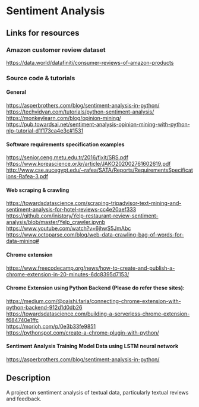 # Sentiment Analysis
## Links for resources
### Amazon customer review dataset
https://data.world/datafiniti/consumer-reviews-of-amazon-products
### Source code & tutorials
#### General
https://asperbrothers.com/blog/sentiment-analysis-in-python/
<br>
https://techvidvan.com/tutorials/python-sentiment-analysis/
<br>
https://monkeylearn.com/blog/opinion-mining/
<br>
https://pub.towardsai.net/sentiment-analysis-opinion-mining-with-python-nlp-tutorial-d1f173ca4e3c#1531
<br>
#### Software requirements specification examples
https://senior.ceng.metu.edu.tr/2016/fixit/SRS.pdf
<br>
https://www.koreascience.or.kr/article/JAKO202002761602619.pdf
<br>
http://www.cse.aucegypt.edu/~rafea/SATA/Reports/RequirementsSpecifications-Rafea-3.pdf
<br>
#### Web scraping & crawling
https://towardsdatascience.com/scraping-tripadvisor-text-mining-and-sentiment-analysis-for-hotel-reviews-cc4e20aef333
<br>
https://github.com/inistory/Yelp-restaurant-review-sentiment-analysis/blob/master/Yelp_crawler.ipynb
<br>
https://www.youtube.com/watch?v=6jhwS5JmAbc
<br>
https://www.octoparse.com/blog/web-data-crawling-bag-of-words-for-data-mining#
<br>
#### Chrome extension
https://www.freecodecamp.org/news/how-to-create-and-publish-a-chrome-extension-in-20-minutes-6dc8395d7153/
<br>
#### Chrome Extension using Python Backend (Please do refer these sites):
https://medium.com/@oaishi.faria/connecting-chrome-extension-with-python-backend-912d1d0db26
<br>
https://towardsdatascience.com/building-a-serverless-chrome-extension-f684740e1ffc
<br>
https://morioh.com/p/0e3b33fe9851
<br>
https://pythonspot.com/create-a-chrome-plugin-with-python/
<br>
#### Sentiment Analysis Training Model Data using LSTM neural network
https://asperbrothers.com/blog/sentiment-analysis-in-python/
<br>
## Description
A project on sentiment analysis of textual data, particularly textual reviews and feedback.
